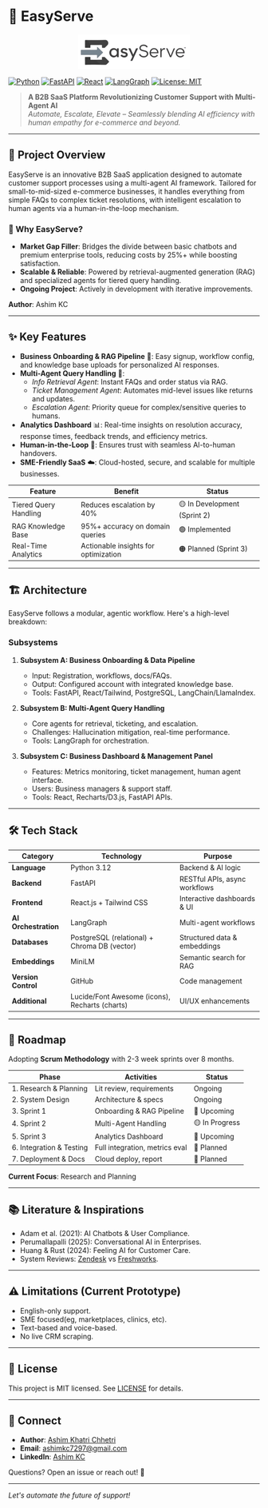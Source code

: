 # 🚀 EasyServe

<p align="center">
  <img src="https://raw.githubusercontent.com/Aseeeem-kc/easy-serve/refs/heads/main/frontend/src/assets/easyservelogo2.png" alt="EasyServe Logo" style="max-width: 300px;">
</p>


[![Python](https://img.shields.io/badge/Python-3.12-blue)](https://www.python.org/)
[![FastAPI](https://img.shields.io/badge/FastAPI-0.104-brightgreen)](https://fastapi.tiangolo.com/)
[![React](https://img.shields.io/badge/React-18-cyan)](https://reactjs.org/)
[![LangGraph](https://img.shields.io/badge/LangGraph-purple)](https://langchain-ai.github.io/langgraph/)
[![License: MIT](https://img.shields.io/badge/License-MIT-yellow.svg)](https://opensource.org/licenses/MIT)

> **A B2B SaaS Platform Revolutionizing Customer Support with Multi-Agent AI**  
> *Automate, Escalate, Elevate – Seamlessly blending AI efficiency with human empathy for e-commerce and beyond.*

---

## 📖 Project Overview

EasyServe is an innovative B2B SaaS application designed to automate customer support processes using a multi-agent AI framework. Tailored for small-to-mid-sized e-commerce businesses, it handles everything from simple FAQs to complex ticket resolutions, with intelligent escalation to human agents via a human-in-the-loop mechanism.

### 🌟 Why EasyServe?
- **Market Gap Filler**: Bridges the divide between basic chatbots and premium enterprise tools, reducing costs by 25%+ while boosting satisfaction.
- **Scalable & Reliable**: Powered by retrieval-augmented generation (RAG) and specialized agents for tiered query handling.
- **Ongoing Project**: Actively in development with iterative improvements.

**Author**: Ashim KC

---

## ✨ Key Features

- **Business Onboarding & RAG Pipeline** 🏢: Easy signup, workflow config, and knowledge base uploads for personalized AI responses.
- **Multi-Agent Query Handling** 🤖: 
  - *Info Retrieval Agent*: Instant FAQs and order status via RAG.
  - *Ticket Management Agent*: Automates mid-level issues like returns and updates.
  - *Escalation Agent*: Priority queue for complex/sensitive queries to humans.
- **Analytics Dashboard** 📊: Real-time insights on resolution accuracy, response times, feedback trends, and efficiency metrics.
- **Human-in-the-Loop** 👥: Ensures trust with seamless AI-to-human handovers.
- **SME-Friendly SaaS** ☁️: Cloud-hosted, secure, and scalable for multiple businesses.

| Feature | Benefit | Status |
|---------|---------|--------|
| Tiered Query Handling | Reduces escalation by 40% | 🟡 In Development (Sprint 2) |
| RAG Knowledge Base | 95%+ accuracy on domain queries | 🟢 Implemented |
| Real-Time Analytics | Actionable insights for optimization | 🟠 Planned (Sprint 3) |

---

## 🏗️ Architecture

EasyServe follows a modular, agentic workflow. Here's a high-level breakdown:

### Subsystems
1. **Subsystem A: Business Onboarding & Data Pipeline**  
   - Input: Registration, workflows, docs/FAQs.  
   - Output: Configured account with integrated knowledge base.  
   - Tools: FastAPI, React/Tailwind, PostgreSQL, LangChain/LlamaIndex.

2. **Subsystem B: Multi-Agent Query Handling**  
   - Core agents for retrieval, ticketing, and escalation.  
   - Challenges: Hallucination mitigation, real-time performance.  
   - Tools: LangGraph for orchestration.

3. **Subsystem C: Business Dashboard & Management Panel**  
   - Features: Metrics monitoring, ticket management, human agent interface.  
   - Users: Business managers & support staff.  
   - Tools: React, Recharts/D3.js, FastAPI APIs.

---

## 🛠️ Tech Stack

| Category | Technology | Purpose |
|----------|------------|---------|
| **Language** | Python 3.12 | Backend & AI logic |
| **Backend** | FastAPI | RESTful APIs, async workflows |
| **Frontend** | React.js + Tailwind CSS | Interactive dashboards & UI |
| **AI Orchestration** | LangGraph | Multi-agent workflows |
| **Databases** | PostgreSQL (relational) + Chroma DB (vector) | Structured data & embeddings |
| **Embeddings** | MiniLM | Semantic search for RAG |
| **Version Control** | GitHub | Code management |
| **Additional** | Lucide/Font Awesome (icons), Recharts (charts) | UI/UX enhancements |

---

## 📅 Roadmap

Adopting **Scrum Methodology** with 2-3 week sprints over 8 months.

| Phase | Activities | Status |
|-------|------------|--------|
| 1. Research & Planning | Lit review, requirements | Ongoing |
| 2. System Design | Architecture & specs |  Ongoing |
| 3. Sprint 1 | Onboarding & RAG Pipeline | 🔄 Upcoming |
| 4. Sprint 2 | Multi-Agent Handling | 🟡 In Progress |
| 5. Sprint 3 | Analytics Dashboard | 🔄 Upcoming |
| 6. Integration & Testing | Full integration, metrics eval | 🔄 Planned |
| 7. Deployment & Docs | Cloud deploy, report | 🔄 Planned |

**Current Focus**: Research and Planning

---

## 📚 Literature & Inspirations

- Adam et al. (2021): AI Chatbots & User Compliance.  
- Perumallapalli (2025): Conversational AI in Enterprises.  
- Huang & Rust (2024): Feeling AI for Customer Care.  
- System Reviews: [Zendesk](https://www.zendesk.com/) vs [Freshworks](https://www.freshworks.com/).

---

## ⚠️ Limitations (Current Prototype)
- English-only support.  
- SME focused(eg, marketplaces, clinics, etc).  
- Text-based and voice-based.  
- No live CRM scraping.

---

## 📄 License

This project is MIT licensed. See [LICENSE](LICENSE) for details.

---

## 👋 Connect

- **Author**: [Ashim Khatri Chhetri](https://github.com/Aseeeem-kc)  
- **Email**: ashimkc7297@gmail.com
- **LinkedIn**: [Ashim KC](https://linkedin.com/in/ashimkchhetri)  

Questions? Open an issue or reach out! 🚀

---

*Let's automate the future of support!*
